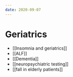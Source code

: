 ```yaml
---
date: 2020-09-07
---
```


# Geriatrics

- [[Insomnia and geriatrics]]
- [[ALF]]
- [[Dementia]]
- [[neuropsychiatric testing]]
- [[fall in elderly patients]]
